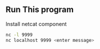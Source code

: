 ## Run This program

Install netcat component

```bash
nc -l 9999
nc localhost 9999 <enter message>
```